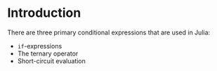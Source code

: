 # Introduction

There are three primary conditional expressions that are used in Julia:

- `if`-expressions
- The ternary operator
- Short-circuit evaluation
